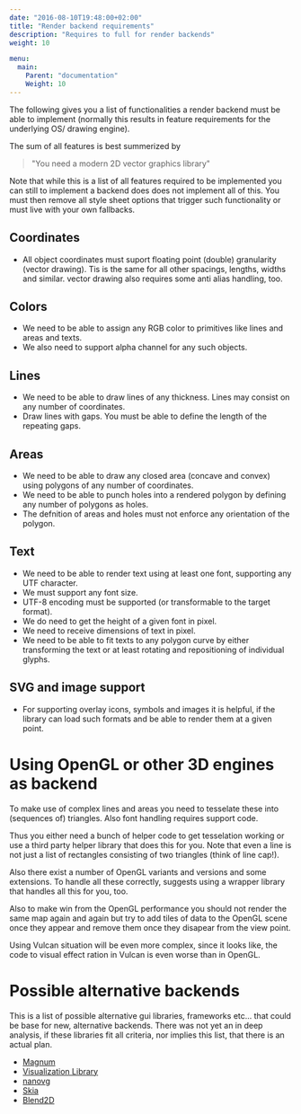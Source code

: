 ```yaml
---
date: "2016-08-10T19:48:00+02:00"
title: "Render backend requirements"
description: "Requires to full for render backends"
weight: 10

menu:
  main:
    Parent: "documentation"
    Weight: 10
---
```


The following gives you a list of functionalities a render backend must
be able to implement (normally this results in feature requirements for the
underlying OS/ drawing engine).

The sum of all features is best summerized by

> "You need a modern 2D vector graphics library"

Note that while this is a list of all features required to be implemented you
can still to implement a backend does does not implement all of this. You must
then remove all style sheet options that trigger such functionality or must live
with your own fallbacks.

## Coordinates

* All object coordinates must suport floating point (double) granularity
(vector drawing). Tis is the same for all other spacings, lengths, widths and
similar. vector drawing also requires some anti alias handling, too.

## Colors

* We need to be able to assign any RGB color to primitives like lines and areas 
and texts.
* We also need to support alpha channel for any such objects.

## Lines

* We need to be able to draw lines of any thickness. Lines may consist on any
number of coordinates.
* Draw lines with gaps. You must be able to define the length of the repeating
gaps.

## Areas

* We need to be able to draw any closed area (concave and convex) using
polygons of any number of coordinates.
* We need to be able to punch holes into a rendered polygon by defining any number
of polygons as holes.
* The defnition of areas and holes must not enforce any orientation of the
polygon.

## Text

* We need to be able to render text using at least one font, supporting any
UTF character.
* We must support any font size.
* UTF-8 encoding must be supported (or transformable to the target format).
* We do need to get the height of a given font in pixel.
* We need to receive dimensions of text in pixel.
* We need to be able to fit texts to any polygon curve by either transforming
the text or at least rotating and repositioning of individual glyphs.

## SVG and image support

* For supporting overlay icons, symbols and images it is helpful, if the 
library can load such formats and be able to render them at a given point.

# Using OpenGL or other 3D engines as backend

To make use of complex lines and areas you need to tesselate these into
(sequences of) triangles. Also font handling requires support code.

Thus you either need a bunch of helper code to get tesselation working or use
a third party helper library that does this for you. Note that even a line
is not just a list of rectangles consisting of two triangles (think of line
cap!).

Also there exist a number of OpenGL variants and versions and some extensions.
To handle all these correctly, suggests using a wrapper library that handles all
this for you, too.

Also to make win from the OpenGL performance you should not render the same map
again and again but try to add tiles of data to the OpenGL scene once they
appear and remove them once they disapear from the view point.

Using Vulcan situation will be even more complex, since it looks like, the code
to visual effect ration in Vulcan is even worse than in OpenGL.

# Possible alternative backends

This is a list of possible alternative gui libraries, frameworks etc...
that could be base for new, alternative backends. There was not yet an in
deep analysis, if these libraries fit all criteria, nor implies this
list, that there is an actual plan.

* [Magnum](http://mosra.cz/blog/magnum-doc/)
* [Visualization Library](http://www.visualizationlibrary.org/documentation/pag_learning.html)
* [nanovg](https://github.com/memononen/nanovg)
* [Skia](https://skia.org/)
* [Blend2D](http://blend2d.com/)
